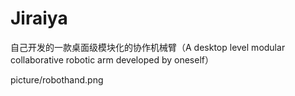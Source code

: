 # Jiraiya
自己开发的一款桌面级模块化的协作机械臂（A desktop level modular collaborative robotic arm developed by oneself）

picture/robothand.png

